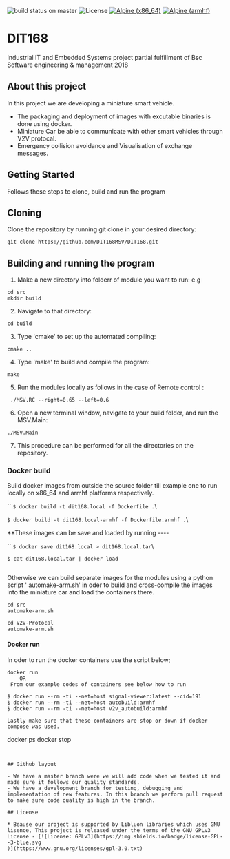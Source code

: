 ![build status on master](https://travis-ci.org/DIT168MSV/DIT168.svg?branch=master)
![License](https://img.shields.io/badge/license-GPL--3-blue.svg)
[![Alpine (x86_64)](https://img.shields.io/badge/Alpine-x86__64-blue.svg)](https://github.com/chrberger/libcluon/blob/gh-pages/alpine/v3.7/x86_64/Dockerfile#L19)
[![Alpine (armhf)](https://img.shields.io/badge/Alpine-armhf-blue.svg
)](https://github.com/chrberger/libcluon/blob/gh-pages/alpine/v3.7/armhf/Dockerfile#L25)

DIT168
======
Industrial IT and Embedded Systems project partial fulfillment of Bsc Software engineering & management 2018

## About this project

In this project we are developing a miniature smart vehicle.
- The packaging and deployment of images with excutable binaries is done using docker.
- Miniature Car be able to communicate with other smart vehicles through V2V protocal.
- Emergency collision avoidance and Visualisation of exchange messages.

## Getting Started

Follows these steps to clone, build and run the program

## Cloning

Clone the repository by running git clone in your desired directory: 

```
git clone https://github.com/DIT168MSV/DIT168.git
```

## Building and running the program

1. Make a new directory into folderr of module you want to run: e.g

```
cd src
mkdir build
```
2. Navigate to that directory:
```
cd build
```
3. Type 'cmake' to set up the automated compiling:
```
cmake ..
```
4. Type 'make' to build and compile the program:
```
make
```
5. Run the modules locally as follows in the case of Remote control :
```
 ./MSV.RC --right=0.65 --left=0.6
```
6. Open a new terminal window, navigate to your build folder, and run the MSV.Main:
```
./MSV.Main
```
7. This procedure can be performed for all the directories on the repository.

### Docker build

Build docker images from outside the source folder till example one to run locally on x86_64 and armhf platforms respectively.

``
`$ docker build -t dit168.local -f Dockerfile .`\

`$ docker build -t dit168.local-armhf -f Dockerfile.armhf .`\

**These images can be  save and loaded by running ----

``
`$ docker save dit168.local > dit168.local.tar`\

`$ cat dit168.local.tar | docker load`

```
```
Otherwise we can build separate images for the modules using a python script ' automake-arm.sh' in oder to build and cross-compile the images into the miniature car and load the containers there.
```
cd src
automake-arm.sh

cd V2V-Protocal
automake-arm.sh
```
#### Docker run
In oder to run the docker containers use the script below;
```
docker run
    OR
 From our example codes of containers see below how to run
```
 `$ docker run --rm -ti --net=host signal-viewer:latest --cid=191`\
 `$ docker run --rm -ti --net=host autobuild:armhf`\
 `$ docker run --rm -ti --net=host v2v_autobuild:armhf`

```
Lastly make sure that these containers are stop or down if docker compose was used.
```
docker ps
docker stop <container id>

```


## Github layout

- We have a master branch were we will add code when we tested it and made sure it follows our quality standards.
- We have a development branch for testing, debugging and implementation of new features. In this branch we perform pull request to make sure code quality is high in the branch.

## License

* Beause our project is supported by Libluon libraries which uses GNU lisence, This project is released under the terms of the GNU GPLv3 License - [![License: GPLv3](https://img.shields.io/badge/license-GPL--3-blue.svg
)](https://www.gnu.org/licenses/gpl-3.0.txt)

